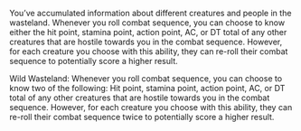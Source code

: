 
You’ve accumulated information about different creatures and people in the wasteland. Whenever you roll combat sequence, you can choose to know either the hit point, stamina point, action point, AC, or DT total of any other creatures that are hostile towards you in the combat sequence. However, for each creature you choose with this ability, they can re-roll their combat sequence to potentially score a higher result. 

Wild Wasteland: Whenever you roll combat sequence, you can choose to know two of the following: Hit point, stamina point, action point, AC, or DT total of any other creatures that are hostile towards you in the combat sequence. However, for each creature you choose with this ability, they can re-roll their combat sequence twice to potentially score a higher result.